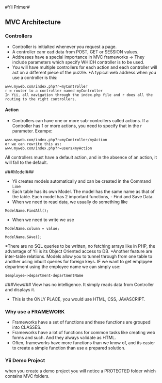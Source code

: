 #Yii Primer#
## MVC Architecture ##
### Controllers ###
* Controller is initialted whenever you request a page. 
* A controller canr ead data from POST, GET or SESSION values. 
* Addresses have a special importance in MVC frameworks -> They include parameters which specify WHICH controller is to be used. 
* You will have multiple controllers for each action and each controller will act on a different piece of the puzzle. 
*A typical web address when you use a controller is this: 
~~~
www.myweb.com/index.php?r=myController
r = router to a controller named myController
In Yii, all navigation through the index.php file and r does all the routing to the right controllers. 
~~~
#### Action ####
* Controllers can have one or more sub-controllers called actions. If a Controller has 1 or more actions, you need to specify that in the r parameter. 
Exampe: 
~~~
www.myweb.com/index.php?r=myController/myAction 
or we can rewrite this as: 
www.myweb.com/index.php?r=users/myAction 
~~~
All controllers must have a default action, and in the absence of an action, it will fall to the default. 

###Model###
* Yii creates models automatically and can be created in the Command Line 
* Each table has its own Model. The model has the same name as that of the table. Each model has 2 important functions,  - Find and Save Data. 
* When we need to read data, we usually do something like 
~~~
ModelName.FindAll();
~~~
* When we need to write we use 
~~~
ModelName.column = value;
---
ModelName.SAve();
~~~
*There are no SQL queries to be written, no fetching arrays like in PHP, the advantage of Yii is its Object Oriented access to DB. 
*Another feature are inter-table relations. Models allow you to tunnel through from one table to another using inbuilt queries for foreign keys. IF we want to get emplpyee department using the employee name we can simply use: 
~~~
$employee->department-departmentName
~~~
###View###
View has no intelligence. It simply reads data from Controller and displays it. 
* This is the ONLY PLACE, you would use HTML, CSS, JAVASCRIPT.

### Why use a FRAMEWORK ###
* Frameworks have a set of functions and these functions are grouped into CLASSES. 
* Frameworks have a lot of functions for common tasks like creating web forms and such. And they always validate as HTML. 
* Often, frameworks have more functions than we know of, and its easier to create a simple function than use a prepared solution.

### Yii Demo Project ###
when you create a demo project you will notice a PROTECTED folder which contains MVC folders. 





